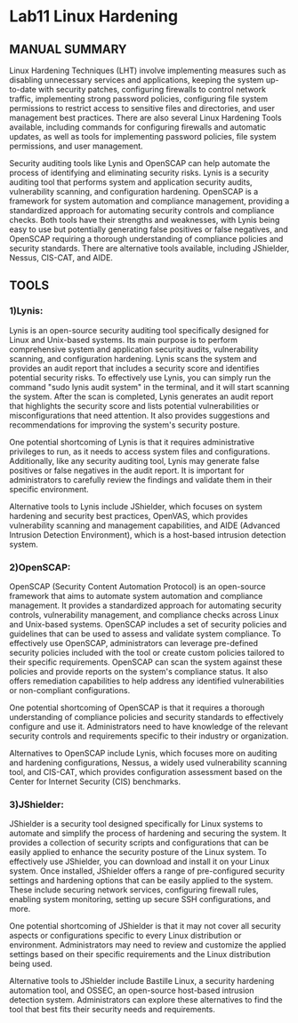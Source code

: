 # Lab11 Linux Hardening
## MANUAL SUMMARY

Linux Hardening Techniques (LHT) involve implementing measures such as disabling unnecessary services and applications, keeping the system up-to-date with security patches, configuring firewalls to control network traffic, implementing strong password policies, configuring file system permissions to restrict access to sensitive files and directories, and user management best practices. There are also several Linux Hardening Tools available, including commands for configuring firewalls and automatic updates, as well as tools for implementing password policies, file system permissions, and user management.

Security auditing tools like Lynis and OpenSCAP can help automate the process of identifying and eliminating security risks. Lynis is a security auditing tool that performs system and application security audits, vulnerability scanning, and configuration hardening. OpenSCAP is a framework for system automation and compliance management, providing a standardized approach for automating security controls and compliance checks. Both tools have their strengths and weaknesses, with Lynis being easy to use but potentially generating false positives or false negatives, and OpenSCAP requiring a thorough understanding of compliance policies and security standards. There are alternative tools available, including JShielder, Nessus, CIS-CAT, and AIDE.

## TOOLS

### 1)Lynis:
Lynis is an open-source security auditing tool specifically designed for Linux and Unix-based systems. Its main purpose is to perform comprehensive system and application security audits, vulnerability scanning, and configuration hardening. Lynis scans the system and provides an audit report that includes a security score and identifies potential security risks.
To effectively use Lynis, you can simply run the command "sudo lynis audit system" in the terminal, and it will start scanning the system. After the scan is completed, Lynis generates an audit report that highlights the security score and lists potential vulnerabilities or misconfigurations that need attention. It also provides suggestions and recommendations for improving the system's security posture.

One potential shortcoming of Lynis is that it requires administrative privileges to run, as it needs to access system files and configurations. Additionally, like any security auditing tool, Lynis may generate false positives or false negatives in the audit report. It is important for administrators to carefully review the findings and validate them in their specific environment.

Alternative tools to Lynis include JShielder, which focuses on system hardening and security best practices, OpenVAS, which provides vulnerability scanning and management capabilities, and AIDE (Advanced Intrusion Detection Environment), which is a host-based intrusion detection system.

### 2)OpenSCAP:
OpenSCAP (Security Content Automation Protocol) is an open-source framework that aims to automate system automation and compliance management. It provides a standardized approach for automating security controls, vulnerability management, and compliance checks across Linux and Unix-based systems. OpenSCAP includes a set of security policies and guidelines that can be used to assess and validate system compliance.
To effectively use OpenSCAP, administrators can leverage pre-defined security policies included with the tool or create custom policies tailored to their specific requirements. OpenSCAP can scan the system against these policies and provide reports on the system's compliance status. It also offers remediation capabilities to help address any identified vulnerabilities or non-compliant configurations.

One potential shortcoming of OpenSCAP is that it requires a thorough understanding of compliance policies and security standards to effectively configure and use it. Administrators need to have knowledge of the relevant security controls and requirements specific to their industry or organization.

Alternatives to OpenSCAP include Lynis, which focuses more on auditing and hardening configurations, Nessus, a widely used vulnerability scanning tool, and CIS-CAT, which provides configuration assessment based on the Center for Internet Security (CIS) benchmarks.

### 3)JShielder:
JShielder is a security tool designed specifically for Linux systems to automate and simplify the process of hardening and securing the system. It provides a collection of security scripts and configurations that can be easily applied to enhance the security posture of the Linux system.
To effectively use JShielder, you can download and install it on your Linux system. Once installed, JShielder offers a range of pre-configured security settings and hardening options that can be easily applied to the system. These include securing network services, configuring firewall rules, enabling system monitoring, setting up secure SSH configurations, and more.

One potential shortcoming of JShielder is that it may not cover all security aspects or configurations specific to every Linux distribution or environment. Administrators may need to review and customize the applied settings based on their specific requirements and the Linux distribution being used.

Alternative tools to JShielder include Bastille Linux, a security hardening automation tool, and OSSEC, an open-source host-based intrusion detection system. Administrators can explore these alternatives to find the tool that best fits their security needs and requirements.
